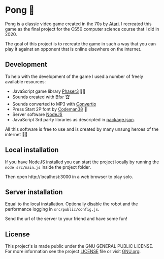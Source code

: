 Pong 🏓
===

Pong is a classic video game created in the 70s by [Atari](https://en.wikipedia.org/wiki/Pong). I recreated this game as the final project for the CS50 computer science course that I did in 2020.

The goal of this project is to recreate the game in such a way that you can play it against an opponent that is online elsewhere on the internet.

Development
---
To help with the development of the game I used a number of freely available resources:
- JavaScript game library [Phaser3](https://phaser.io/) 🐱‍🏍
- Sounds created with [Bfxr](https://www.bfxr.net/) 🏆
- Sounds converted to MP3 with [Convertio](https://convertio.co/)
- Press Start 2P font by [Codeman38](https://www.fontspace.com/codeman38) 🤩
- Server software [NodeJS](https://nodejs.org/)
- JavaScript 3rd party libraries as descripted in [package.json](package.json).

All this software is free to use and is created by many unsung heroes of the internet 🦸‍♀️ 


Local installation
---
If you have NodeJS installed you can start the project locally by running the `node src/main.js` inside the project folder.

Then open http://localhost:3000 in a web browser to play solo.


Server installation
---
Equal to the local installation.
Optionally disable the robot and the performance logging in `src/public/config.js`.

Send the url of the server to your friend and have some fun!


License
---
This project's is made public under the GNU GENERAL PUBLIC LICENSE. For more information see the project [LICENSE](LICENSE) file or visit [GNU.org](https://www.gnu.org/licenses/quick-guide-gplv3).


